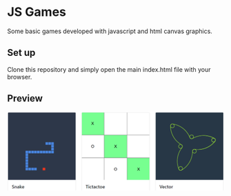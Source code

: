 # JS Games
Some basic games developed with javascript and html canvas graphics.

## Set up
Clone this repository and simply open the main index.html file with your browser. 

## Preview
![alt text](https://github.com/jlpalaciosb/js-games/blob/master/screenshot.png?raw=true)
